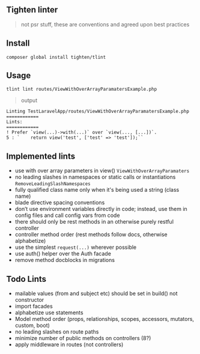 ## Tighten linter
> not psr stuff, these are conventions and agreed upon best practices

## Install
```
composer global install tighten/tlint
```

## Usage
```
tlint lint routes/ViewWithOverArrayParamatersExample.php
```

> output
```
Linting TestLaravelApp/routes/ViewWithOverArrayParamatersExample.php
============
Lints: 
============
! Prefer `view(...)->with(...)` over `view(..., [...])`.
5 : `    return view('test', ['test' => 'test']);``
```

## Implemented lints
- use with over array parameters in view() `ViewWithOverArrayParamaters`
- no leading slashes in namespaces or static calls or instantiations `RemoveLeadingSlashNamespaces`
- fully qualified class name only when it's being used a string (class name)
- blade directive spacing conventions
- don’t use environment variables directly in code; instead, use them in config files and call config vars from code
- there should only be rest methods in an otherwise purely restful controller
- controller method order (rest methods follow docs, otherwise alphabetize)
- use the simplest `request(...)` wherever possible
- use auth() helper over the Auth facade
- remove method docblocks in migrations

## Todo Lints
- mailable values (from and subject etc) should be set in build() not constructor
- import facades
- alphabetize use statements
- Model method order (props, relationships, scopes, accessors, mutators, custom, boot) 
- no leading slashes on route paths
- minimize number of public methods on controllers (8?)
- apply middleware in routes (not controllers)
